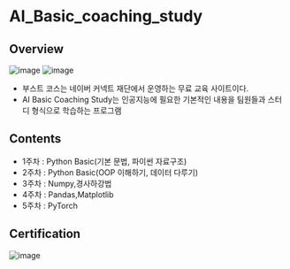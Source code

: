 # AI_Basic_coaching_study

## Overview
![image](https://user-images.githubusercontent.com/81195316/165671531-6af818fe-2d8b-497d-80dd-247f702fe334.png)
![image](https://user-images.githubusercontent.com/81195316/165671578-6ea2eae5-76b4-40de-a87f-f9b7841f61f8.png)

* 부스트 코스는 네이버 커넥트 재단에서 운영하는 무료 교육 사이트이다.
* AI Basic Coaching Study는 인공지능에 필요한 기본적인 내용을 팀원들과 스터디 형식으로 학습하는 프로그램

## Contents
* 1주차 : Python Basic(기본 문법, 파이썬 자료구조)
* 2주차 : Python Basic(OOP 이해하기, 데이터 다루기)
* 3주차 : Numpy,경사하강법
* 4주차 : Pandas,Matplotlib
* 5주차 : PyTorch

## Certification
![image](https://user-images.githubusercontent.com/81195316/165672141-54fe7c82-a51f-4ab2-b512-8a01e9ec2c5b.png)
